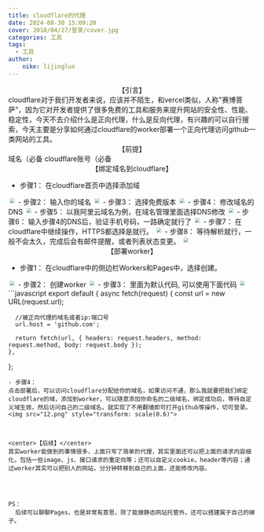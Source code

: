 ```yaml
---
title: cloudflare的代理
date: 2024-08-30 15:09:20
cover: 2018/04/27/登录/cover.jpg
categories: 工具
tags:
  - 工具
author:
    nike: lijinglun
---
```

<center>【引言】</center>
cloudflare对于我们开发者来说，应该并不陌生，和vercel类似，人称"赛博菩萨"，因为它对开发者提供了很多免费的工具和服务来提升网站的安全性、性能、稳定性，今天不去介绍什么是正向代理，什么是反向代理，有兴趣的可以自行搜索，今天主要是分享如何通过cloudflare的worker部署一个正向代理访问github一类网站的工具。

<center>【前提】</center>
域名（必备
cloudflare账号（必备

<center>【绑定域名到cloudflare】</center>

- 步骤1：
  在cloudflare首页中选择添加域 
<img src="1.png" style="transform: scale(0.6)">
- 步骤2：
  输入你的域名
<img src="2.png" style="transform: scale(0.6)">
- 步骤3：
  选择免费版本
<img src="3.png" style="transform: scale(0.6)">
- 步骤4：
  修改域名的DNS
<img src="4.png" style="transform: scale(0.6)">
- 步骤5：
  以我阿里云域名为例，在域名管理里面选择DNS修改
<img src="5.png" style="transform: scale(0.6)">
- 步骤6：
  输入步骤4的DNS后，验证手机号码，一路确定就行了
<img src="6.png" style="transform: scale(0.6)">
- 步骤7：
  在cloudflare中继续操作，HTTPS都选择是就行。
<img src="7.png" style="transform: scale(0.6)">
- 步骤8：
  等待解析就行，一般不会太久，完成后会有邮件提醒，或者列表状态变更。
<img src="8.png" style="transform: scale(0.6)">


<center>【部署worker】</center>

- 步骤1：
  在cloudflare中的侧边栏Workers和Pages中，选择创建。
<img src="9.png" style="transform: scale(0.6)">
- 步骤2：
  创建worker
<img src="10.png" style="transform: scale(0.6)">
- 步骤3：
  里面为默认代码, 可以使用下面代码
  <img src="11.png" style="transform: scale(0.6)">
  ```javascript
  export default {
    async fetch(request) {
      const url = new URL(request.url);
      
      //被正向代理的域名或者ip:端口号
      url.host = 'github.com';
      
      return fetch(url, { headers: request.headers, method: request.method, body: request.body });
    },
  };
  ```
- 步骤4：
  点击部署后，可以访问cloudflare分配给你的域名，如果访问不通，那么我就要把我们绑定cloudflare的域，添加到worker，可以随意添加你命名的二级域名，绑定成功后，等待自定义域生效，然后访问自己的二级域名，就实现了不用翻墙即可打开github等操作，切可登录。
  <img src="12.png" style="transform: scale(0.6)">



  <center>【后续】</center>
  其实worker能做到的事情很多，上面只写了简单的代理，其实里面还可以把上面的请求内容细化，包括一些image、js、接口请求的重定向等；还可以自定义cookie，header等内容；通过worker其实可以把别人的网站，分分钟转移到自己的上面，还能修改内容。




  PS：
    后续可以聊聊Pages，也是非常有意思，除了能做静态网站托管外，还可以搭建属于自己的梯子。
